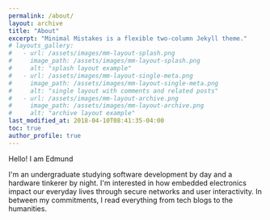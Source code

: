 ```yaml
---
permalink: /about/
layout: archive
title: "About"
excerpt: "Minimal Mistakes is a flexible two-column Jekyll theme."
# layouts_gallery:
#   - url: /assets/images/mm-layout-splash.png
#     image_path: /assets/images/mm-layout-splash.png
#     alt: "splash layout example"
#   - url: /assets/images/mm-layout-single-meta.png
#     image_path: /assets/images/mm-layout-single-meta.png
#     alt: "single layout with comments and related posts"
#   - url: /assets/images/mm-layout-archive.png
#     image_path: /assets/images/mm-layout-archive.png
#     alt: "archive layout example"
last_modified_at: 2018-04-10T08:41:35-04:00
toc: true
author_profile: true
---
```


Hello! I am Edmund

I'm an undergraduate studying software development by day and a hardware tinkerer by night. I'm interested in how embedded electronics impact our everyday lives through secure networks and user interactivity. In between my commitments, I read everything from tech blogs to the humanities. 